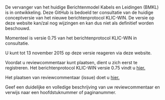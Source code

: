 De vervanger van het huidige Berichtenmodel Kabels en Leidingen (BMKL) is in ontwikkeling. Deze GitHub is bedoeld ter consultatie van de huidige conceptversie van het nieuwe berichtenprotocol KLIC-WIN. 
De versie op deze website kan/zal nog wijzingen en kan dus niet als definitief worden beschouwd. 

Momenteel is versie 0.75 van het berichtenprotocol KLIC-WIN in consultatie.
 
U kunt tot 13 november 2015 op deze versie reageren via deze website.

Voordat u reviewcommentaar kunt plaatsen, dient u zich eerst te registreren.
Het berichtenprotocol KLIC-WIN versie 0.75 vindt u [hier.](https://github.com/Kadaster/KLIC-WIN/tree/master/Berichtenprotocol%20KLIC-WIN)

Het plaatsen van reviewcommentaar (issue) doet u [hier.](https://github.com/Kadaster/KLIC-WIN/issues)

Geef een duidelijke en volledige beschrijving van uw reviewcommentaar en verwijs naar een hoofdstuknummer of paginanummer.

